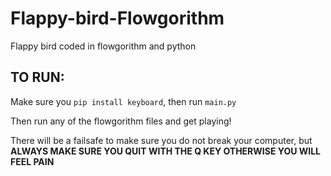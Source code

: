 # Flappy-bird-Flowgorithm
 Flappy bird coded in flowgorithm and python

## TO RUN:
Make sure you `pip install keyboard`, then run `main.py`

Then run any of the flowgorithm files and get playing!

There will be a failsafe to make sure you do not break your computer, but **ALWAYS MAKE SURE YOU QUIT WITH THE Q KEY OTHERWISE YOU WILL FEEL PAIN**
